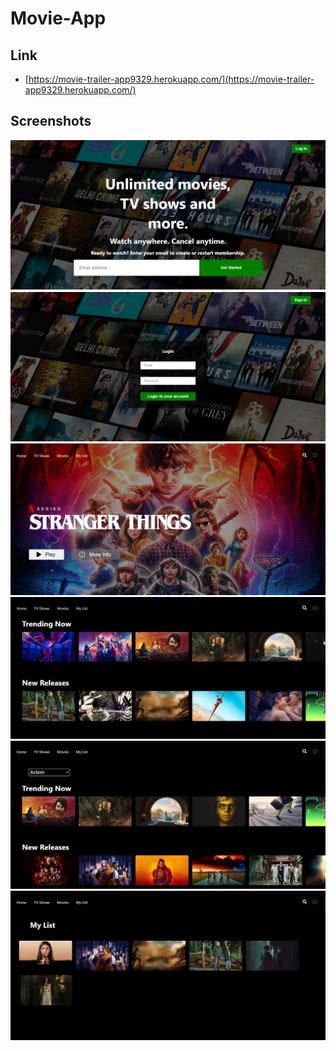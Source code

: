 # Movie-App

## Link

- [https://movie-trailer-app9329.herokuapp.com/](https://movie-trailer-app9329.herokuapp.com/)

## Screenshots

![](img/img1.PNG)
![](img/img2.PNG)
![](img/img3.PNG)
![](img/img4.PNG)
![](img/img5.PNG)
![](img/img6.PNG)



